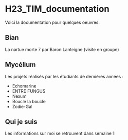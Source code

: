 # H23_TIM_documentation

Voici la documentation pour quelques oeuvres.

## Bian

La nartue morte 7 par Baron Lanteigne (visite en groupe)

## Mycélium

Les projets réalisés par les étudiants de dernières années :

 - Echomarine
 - ENTRE FUNGUS
 - Nexum
 - Boucle la boucle
 - Zodie-Gal

## Qui je suis

Les informations sur moi se retrouvent dans semaine 1
